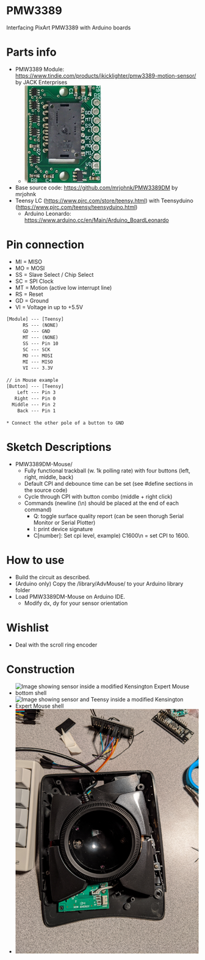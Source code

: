 # PMW3389
Interfacing PixArt PMW3389 with Arduino boards

# Parts info
* PMW3389 Module: https://www.tindie.com/products/jkicklighter/pmw3389-motion-sensor/ by JACK Enterprises
  * <img src="img/tindie_sensor_image.jpg" width="200" alt="PMW3360 Module Image">
* Base source code: https://github.com/mrjohnk/PMW3389DM by mrjohnk
* Teensy LC (https://www.pjrc.com/store/teensy.html) with Teensyduino (https://www.pjrc.com/teensy/teensyduino.html)
  * Arduino Leonardo: https://www.arduino.cc/en/Main/Arduino_BoardLeonardo

# Pin connection
* MI = MISO
* MO = MOSI
* SS = Slave Select / Chip Select
* SC = SPI Clock
* MT = Motion (active low interrupt line)
* RS = Reset
* GD = Ground
* VI = Voltage in up to +5.5V

```
[Module] --- [Teensy]
      RS --- (NONE)
      GD --- GND
      MT --- (NONE)
      SS --- Pin 10
      SC --- SCK
      MO --- MOSI
      MI --- MISO
      VI --- 3.3V

// in Mouse example
[Button] --- [Teensy]
    Left --- Pin 3
   Right --- Pin 0
  Middle --- Pin 2
    Back --- Pin 1
   
* Connect the other pole of a button to GND
```

# Sketch Descriptions
* PMW3389DM-Mouse/
  * Fully functional trackball (w. 1k polling rate) with four buttons (left, right, middle, back)
  * Default CPI and debounce time can be set (see #define sections in the source code)
  * Cycle through CPI with button combo (middle + right click)
  * Commands (newline (\n) should be placed at the end of each command)
    * Q: toggle surface quality report (can be seen thorugh Serial Monitor or Serial Plotter)
    * I: print device signature
    * C[number]: Set cpi level, example) C1600\n   = set CPI to 1600.

# How to use
  * Build the circuit as described.
  * (Arduino only) Copy the /library/AdvMouse/ to your Arduino library folder
  * Load PMW3389DM-Mouse on Arduino IDE.
    * Modify dx, dy for your sensor orientation
    
# Wishlist
 * Deal with the scroll ring encoder
 
# Construction
  * ![Image showing sensor inside a modified Kensington Expert Mouse bottom shell](img/IMG_20191125_160723.jpg?raw=true "Sensor inside a modified Kensington Expert Mouse bottom shell")
  * ![Image showing sensor and Teensy inside a modified Kensington Expert Mouse shell](img/IMG_20191207_194355.jpg?raw=true "Sensor + controller inside a modified Kensington Expert Mouse shell")
  * ![Image showing partially assembled Expert Mouse](img/IMG_20191207_201741.jpg?raw=true "Partially assembled Expert Mouse, scroll ring disabled with rubber")
